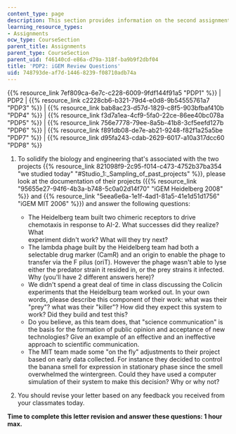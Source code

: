 ```yaml
---
content_type: page
description: This section provides information on the second assignment of the course.
learning_resource_types:
- Assignments
ocw_type: CourseSection
parent_title: Assignments
parent_type: CourseSection
parent_uid: f46140cd-e86a-d79a-318f-ba9b9f2dbf04
title: 'PDP2: iGEM Review Questions'
uid: 748793de-af7d-1446-8239-f08710adb74a
---
```


{{% resource_link 7ef809ca-6e7c-c228-6009-9fdf144f91a5 "PDP1" %}} | PDP2 | {{% resource_link c2228cb6-b321-79d4-e0d8-9b54555761a7 "PDP3" %}} | {{% resource_link bab8ac23-d57d-1829-c8f5-903bfbaf410b "PDP4" %}} | {{% resource_link f3d7a1ea-4cf9-5fa0-22ce-86ee40bc078a "PDP5" %}} | {{% resource_link 756e7778-79ee-8a5b-41b8-3cf5eefd127b "PDP6" %}} | {{% resource_link f891db08-de7e-ab21-9248-f82f1a25a5be "PDP7" %}} | {{% resource_link d95fa243-cdab-2629-6017-a10a317dcc60 "PDP8" %}}

1.  To solidify the biology and engineering that's associated with the two projects {{% resource_link 821098f9-2c95-f014-c473-4752b37ba354 "we studied today" "#Studio_1:_Sampling_of_past_projects" %}}, please look at the documentation of their projects ({{% resource_link "95655e27-94f6-4b3a-b748-5c0a02d14f70" "iGEM Heidelberg 2008" %}} and {{% resource_link "5eea6e6a-1e1f-4ad1-81a5-41e1d51d1756" "iGEM MIT 2006" %}}) and answer the following questions:  
      
    
    *   The Heidelberg team built two chimeric receptors to drive chemotaxis in response to AI-2. What successes did they realize? What  
        experiment didn't work? What will they try next?
    *   The lambda phage built by the Heidelberg team had both a selectable drug marker (CamR) and an origin to enable the phage to transfer via the F pilus (oriT). However the phage wasn't able to lyse either the predator strain it resided in, or the prey strains it infected. Why (you'll have 2 different answers here)?
    *   We didn't spend a great deal of time in class discussing the Colicin experiments that the Heidelburg team worked out. In your own words, please describe this component of their work: what was their "prey"? what was their "killer"? How did they expect this system to work? Did they build and test this?
    *   Do you believe, as this team does, that "science communication" is the basis for the formation of public opinion and acceptance of new technologies? Give an example of an effective and an ineffective approach to scientific communication.
    *   The MIT team made some "on the fly" adjustments to their project based on early data collected. For instance they decided to control the banana smell for expression in stationary phase since the smell overwhelmed the wintergreen. Could they have used a computer simulation of their system to make this decision? Why or why not?
    
      
    
2.  You should revise your letter based on any feedback you received from your classmates today.

**Time to complete this letter revision and answer these questions: 1 hour max.**